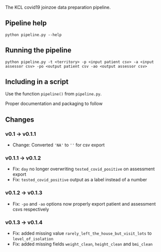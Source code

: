 The KCL covid19 joinzoe data preparation pipeline.

## Pipeline help
```
python pipeline.py --help
```

## Running the pipeline
```
python pipeline.py -t <territory> -p <input patient csv> -a <input assessor csv> -po <output patient csv -ao <output assessor csv>
```


## Including in a script

Use the function `pipeline()` from `pipeline.py`.

Proper documentation and packaging to follow


## Changes

### v0.1 -> v0.1.1
* Change: Converted `'NA'` to `''` for csv export

### v0.1.1 -> v0.1.2
* Fix: `day` no longer overwriting `tested_covid_positive` on assessment export
* Fix: `tested_covid_positive` output as a label instead of a number

### v0.1.2 -> v0.1.3
* Fix: `-po` and `-ao` options now properly export patient and assessment csvs respectively

### v0.1.3 -> v0.1.4
* Fix: added missing value `rarely_left_the_house_but_visit_lots` to `level_of_isolation`
* Fix: added missing fields `weight_clean`, `height_clean` and `bmi_clean`
